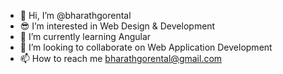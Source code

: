 - 👋 Hi, I’m @bharathgorental
- 😎 I’m interested in Web Design & Development 
- 🌱 I’m currently learning Angular
- 🧐 I’m looking to collaborate on Web Application Development
- 📫 How to reach me bharathgorental@gmail.com

<!---
bharathgorental/bharathgorental is a ✨ special ✨ repository because its `README.md` (this file) appears on your GitHub profile.
You can click the Preview link to take a look at your changes.
--->
